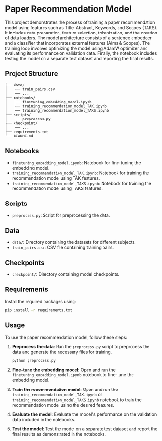 # Paper Recommendation Model

This project demonstrates the process of training a paper recommendation model using features such as Title, Abstract, Keywords, and Scopes (TAKS). It includes data preparation, feature selection, tokenization, and the creation of data loaders. The model architecture consists of a sentence embedder and a classifier that incorporates external features (Aims & Scopes). The training loop involves optimizing the model using AdamW optimizer and evaluating its performance on validation data. Finally, the notebook includes testing the model on a separate test dataset and reporting the final results.

## Project Structure
```
├── data/
│   ├── train_pairs.csv
│   └── ...
├── notebooks/
│   ├── finetuning_embedding_model.ipynb
│   ├── training_recommendation_model_TAK.ipynb
│   └── training_recommendation_model_TAKS.ipynb
├── scripts/
│   └── preprocess.py
├── checkpoint/
│   └── ...
├── requirements.txt
└── README.md
```

## Notebooks

- `finetuning_embedding_model.ipynb`: Notebook for fine-tuning the embedding model.
- `training_recommendation_model_TAK.ipynb`: Notebook for training the recommendation model using TAK features.
- `training_recommendation_model_TAKS.ipynb`: Notebook for training the recommendation model using TAKS features.

## Scripts

- `preprocess.py`: Script for preprocessing the data.

## Data

- `data/`: Directory containing the datasets for different subjects.
- `train_pairs.csv`: CSV file containing training pairs.

## Checkpoints

- `checkpoint/`: Directory containing model checkpoints.

## Requirements

Install the required packages using:

```sh
pip install -r requirements.txt
```
## Usage

To use the paper recommendation model, follow these steps:

1. **Preprocess the data**:
    Run the `preprocess.py` script to preprocess the data and generate the necessary files for training.

    ```sh
    python preprocess.py
    ```

2. **Fine-tune the embedding model**:
    Open and run the `finetuning_embedding_model.ipynb` notebook to fine-tune the embedding model.

3. **Train the recommendation model**:
    Open and run the `training_recommendation_model_TAK.ipynb` or `training_recommendation_model_TAKS.ipynb` notebook to train the recommendation model using the desired features.

4. **Evaluate the model**:
    Evaluate the model's performance on the validation data included in the notebooks.

5. **Test the model**:
    Test the model on a separate test dataset and report the final results as demonstrated in the notebooks.
